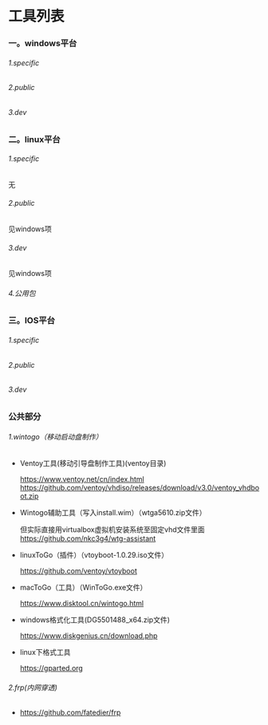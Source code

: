 # 工具列表

### 一。windows平台

###### 1.specific

###### 2.public

###### 3.dev



### 二。linux平台

###### 1.specific

无

###### 2.public

见windows项

###### 3.dev

见windows项

###### 4.公用包



### 三。IOS平台

###### 1.specific

###### 2.public

###### 3.dev



### 公共部分

###### 1.wintogo（移动启动盘制作）

* Ventoy工具(移动引导盘制作工具)(ventoy目录)

  https://www.ventoy.net/cn/index.html
  https://github.com/ventoy/vhdiso/releases/download/v3.0/ventoy_vhdboot.zip

* Wintogo辅助工具（写入install.wim）（wtga5610.zip文件）

  但实际直接用virtualbox虚拟机安装系统至固定vhd文件里面
  https://github.com/nkc3g4/wtg-assistant

* linuxToGo（插件）（vtoyboot-1.0.29.iso文件）

  https://github.com/ventoy/vtoyboot

* macToGo（工具）（WinToGo.exe文件）

  https://www.disktool.cn/wintogo.html

* windows格式化工具(DG5501488_x64.zip文件)

  https://www.diskgenius.cn/download.php

* linux下格式工具

  https://gparted.org

###### 2.frp(内网穿透)

* https://github.com/fatedier/frp